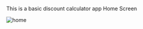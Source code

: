 This is a basic discount calculator app
Home Screen

![home](https://user-images.githubusercontent.com/58384265/100498957-b27fd480-3187-11eb-8c34-6413452d86d6.png)


